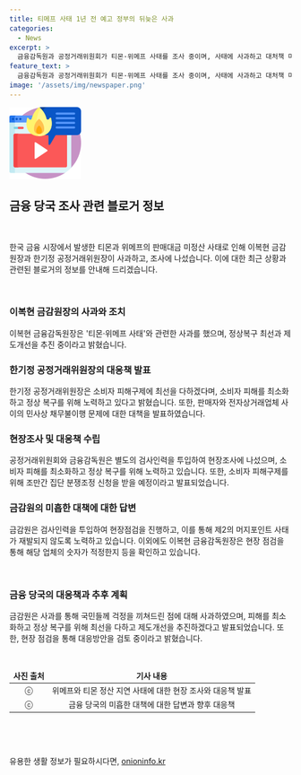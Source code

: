 ```yaml
---
title: 티메프 사태 1년 전 예고 정부의 뒤늦은 사과
categories:
  - News
excerpt: >
  금융감독원과 공정거래위원회가 티몬·위메프 사태를 조사 중이며, 사태에 사과하고 대처책 마련 중인 이복현 금감원장과 한기정 공정위원장의 발언이 화제다. 위메프와 티몬의 판매대금 미정산 문제로 정부와 소비자의 우려가 커지고 있으며, 현장조사가 진행 중이다. 사태로 인해 소비자들의 피해가 확대되자, 공정거래위원회는 분쟁조정 개시를 준비하고 소비자원은 집단 분쟁조정을 추진할 예정이다. 또한, 금융당국도 별도의 검사인력을 투입해 사태를 탐사 중이며, 금감원장은 국민들에게 사과하면서 정상 복구와 제도 개선을 약속했다.
feature_text: >
  금융감독원과 공정거래위원회가 티몬·위메프 사태를 조사 중이며, 사태에 사과하고 대처책 마련 중인 이복현 금감원장과 한기정 공정위원장의 발언이 화제다. 위메프와 티몬의 판매대금 미정산 문제로 정부와 소비자의 우려가 커지고 있으며, 현장조사가 진행 중이다. 사태로 인해 소비자들의 피해가 확대되자, 공정거래위원회는 분쟁조정 개시를 준비하고 소비자원은 집단 분쟁조정을 추진할 예정이다. 또한, 금융당국도 별도의 검사인력을 투입해 사태를 탐사 중이며, 금감원장은 국민들에게 사과하면서 정상 복구와 제도 개선을 약속했다.
image: '/assets/img/newspaper.png'
---
```


<p><img src="/assets/img/news.png" alt="rentncar 속보" /></p>

<h2 data-ke-size="size26">금융 당국 조사 관련 블로거 정보</h2>

<p data-ke-size="size16">&nbsp;</p>

<p>한국 금융 시장에서 발생한 티몬과 위메프의 판매대금 미정산 사태로 인해 이복현 금감원장과 한기정 공정거래위원장이 사과하고, 조사에 나섰습니다. 이에 대한 최근 상황과 관련된 블로거의 정보를 안내해 드리겠습니다.</p>

<p data-ke-size="size16">&nbsp;</p>

<h3 data-ke-size="size23">이복현 금감원장의 사과와 조치</h3>

<p data-ke-size="size16">이복현 금융감독원장은 '티몬·위메프 사태'와 관련한 사과를 했으며, 정상복구 최선과 제도개선을 추진 중이라고 밝혔습니다.</p>

<h3 data-ke-size="size23">한기정 공정거래위원장의 대응책 발표</h3>

<p data-ke-size="size16">한기정 공정거래위원장은 소비자 피해구제에 최선을 다하겠다며, 소비자 피해를 최소화하고 정상 복구를 위해 노력하고 있다고 밝혔습니다. 또한, 판매자와 전자상거래업체 사이의 민사상 채무불이행 문제에 대한 대책을 발표하였습니다.</p>

<h3 data-ke-size="size23">현장조사 및 대응책 수립</h3>

<p data-ke-size="size16">공정거래위원회와 금융감독원은 별도의 검사인력을 투입하여 현장조사에 나섰으며, 소비자 피해를 최소화하고 정상 복구를 위해 노력하고 있습니다. 또한, 소비자 피해구제를 위해 조만간 집단 분쟁조정 신청을 받을 예정이라고 발표되었습니다.</p>

<h3 data-ke-size="size23">금감원의 미흡한 대책에 대한 답변</h3>

<p data-ke-size="size16">금감원은 검사인력을 투입하여 현장점검을 진행하고, 이를 통해 제2의 머지포인트 사태가 재발되지 않도록 노력하고 있습니다. 이외에도 이복현 금융감독원장은 현장 점검을 통해 해당 업체의 숫자가 적정한지 등을 확인하고 있습니다.</p>

<p data-ke-size="size16">&nbsp;</p>

<h3 data-ke-size="size23">금융 당국의 대응책과 추후 계획</h3>

<p data-ke-size="size16">금감원은 사과를 통해 국민들께 걱정을 끼쳐드린 점에 대해 사과하였으며, 피해를 최소화하고 정상 복구를 위해 최선을 다하고 제도개선을 추진하겠다고 발표되었습니다. 또한, 현장 점검을 통해 대응방안을 검토 중이라고 밝혔습니다.</p>

<p data-ke-size="size16">&nbsp;</p>

<table>
<thead>
<tr>
<td style="text-align: center; height: 17px;"><b>사진 출처</b></td>
<td style="text-align: center; height: 17px;"><b>기사 내용</b></td>
</tr>
</thead>
<tbody>
<tr>
<td style="text-align: center;">ⓒ</td>
<td style="text-align: center;">위메프와 티몬 정산 지연 사태에 대한 현장 조사와 대응책 발표</td>
</tr>
<tr>
<td style="text-align: center;">ⓒ</td>
<td style="text-align: center;">금융 당국의 미흡한 대책에 대한 답변과 향후 대응책</td>
</tr>
</tbody>
</table>

<p data-ke-size="size16">&nbsp;</p>

<p data-ke-size="size16">&nbsp;</p>
유용한 생활 정보가 필요하시다면, <a href="https://onioninfo.kr" rel="dofollow">onioninfo.kr</a>


